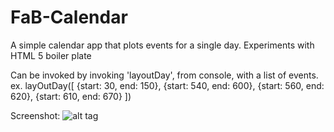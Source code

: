 # FaB-Calendar
A simple calendar app that plots events for a single day. 
Experiments with HTML 5 boiler plate

Can be invoked by invoking 'layoutDay', from console, with a list of events.
ex. layOutDay([ {start: 30, end: 150}, {start: 540, end: 600}, {start: 560, end: 620}, {start: 610, end: 670} ])


Screenshot:
![alt tag](https://cloud.githubusercontent.com/assets/2917027/7443222/bcbceb4c-f0ef-11e4-9d08-fbb6578dae62.png)

